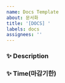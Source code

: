 ```yaml
---
name: Docs Template
about: 문서화
title: '[DOCS] '
labels: docs
assignees: ''
---
```


### ✨ Description

### ✨ Time(마감기한)
